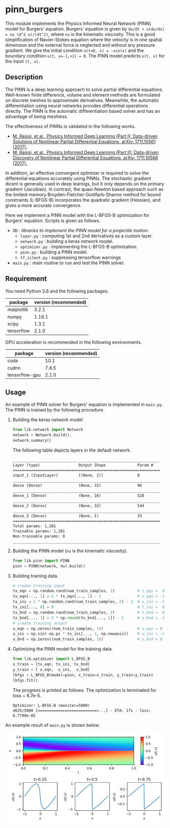 # pinn_burgers

This module implements the Physics Informed Neural Network (PINN) model for Burgers' equation. Burgers' equation is given by `du/dt + u(du/dx) = nu (d^2 u)/(dt^2)`, where `nu` is the kinematic viscosity. This is a good simplification of Navier-Stokes equation where the velocity is in one spatial dimension and the external force is neglected and without any pressure gradient. We give the initial condition `u(t=0, x) = -sin(x)` and the boundary condition `u(t, x=-1,+1) = 0`. The PINN model predicts `u(t, x)` for the input `(t, x)`.

## Description

The PINN is a deep learning approach to solve partial differential equations. Well-known finite difference, volume and element methods are formulated on discrete meshes to approximate derivatives. Meanwhile, the automatic differentiation using neural networks provides differential operations directly. The PINN is the automatic differentiation based solver and has an advantage of being meshless.

The effectiveness of PINNs is validated in the following works.

* [M. Raissi, et al., Physics Informed Deep Learning (Part I): Data-driven Solutions of Nonlinear Partial Differential Equations, arXiv: 1711.10561 (2017).](https://arxiv.org/abs/1711.10561)
* [M. Raissi, et al., Physics Informed Deep Learning (Part II): Data-driven Discovery of Nonlinear Partial Differential Equations, arXiv: 1711.10566 (2017).](https://arxiv.org/abs/1711.10566)

In addition, an effective convergent optimizer is required to solve the differential equations accurately using PINNs. The stochastic gradient dicent is generally used in deep learnigs, but it only depends on the primary gradient (Jacobian). In contrast, the quasi-Newton based approach such as the limited-memory Broyden-Fletcher-Goldfarb-Shanno method for bound constraints (L-BFGS-B) incorporates the quadratic gradient (Hessian), and gives a more accurate convergence.

Here we implement a PINN model with the L-BFGS-B optimization for Burgers' equation.
Scripts is given as follows.

* *lib : libraries to implement the PINN model for a projectile motion.*
    * `layer.py` : computing 1st and 2nd derivatives as a custom layer.
    * `network.py` : building a keras network model.
    * `optimizer.py` : implementing the L-BFGS-B optimization.
    * `pinn.py` : building a PINN model.
    * `tf_silent.py` : suppressing tensorflow warnings
* `main.py` : main routine to run and test the PINN solver.

## Requirement

You need Python 3.6 and the following packages.

| package    | version (recommended) |
| -          | -      |
| matplotlib | 3.2.1  |
| numpy      | 1.18.1 |
| scipy      | 1.3.1  |
| tensorflow | 2.1.0  |

GPU acceleration is recommended in the following environments.

| package        | version (recommended) |
| -              | -     |
| cuda           | 10.1  |
| cudnn          | 7.6.5 |
| tensorflow-gpu | 2.1.0 |

## Usage

An example of PINN solver for Burgers' equation is implemented in `main.py`. The PINN is trained by the following procedure.

1. Building the keras network model
    ```python
    from lib.network import Network
    network = Network.build().
    network.summary()
    ```
    The following table depicts layers in the default network.
    ```
    _________________________________________________________________
    Layer (type)                 Output Shape              Param #
    =================================================================
    input_1 (InputLayer)         [(None, 2)]               0
    _________________________________________________________________
    dense (Dense)                (None, 32)                96
    _________________________________________________________________
    dense_1 (Dense)              (None, 16)                528
    _________________________________________________________________
    dense_2 (Dense)              (None, 32)                544
    _________________________________________________________________
    dense_3 (Dense)              (None, 1)                 33
    =================================================================
    Total params: 1,201
    Trainable params: 1,201
    Non-trainable params: 0
    _________________________________________________________________
    ```
2. Building the PINN model (`nu` is the kinematic viscosity).
    ```python
    from lib.pinn import PINN
    pinn = PINN(network, nu).build()
    ```
3. Building training data.
    ```python
    # create training input
    tx_eqn = np.random.rand(num_train_samples, 2)          # t_eqn =  0 ~ +1
    tx_eqn[..., 1] = 2 * tx_eqn[..., 1] - 1                # x_eqn = -1 ~ +1
    tx_ini = 2 * np.random.rand(num_train_samples, 2) - 1  # x_ini = -1 ~ +1
    tx_ini[..., 0] = 0                                     # t_ini =  0
    tx_bnd = np.random.rand(num_train_samples, 2)          # t_bnd =  0 ~ +1
    tx_bnd[..., 1] = 2 * np.round(tx_bnd[..., 1]) - 1      # x_bnd = -1 or +1
    # create training output
    u_eqn = np.zeros((num_train_samples, 1))               # u_eqn = 0
    u_ini = np.sin(-np.pi * tx_ini[..., 1, np.newaxis])    # u_ini = -sin(pi*x_ini)
    u_bnd = np.zeros((num_train_samples, 1))               # u_bnd = 0
    ```

4. Optimizing the PINN model for the training data.
    ```python
    from lib.optimizer import L_BFGS_B
    x_train = [tx_eqn, tx_ini, tx_bnd]
    y_train = [ u_eqn,  u_ini,  u_bnd]
    lbfgs = L_BFGS_B(model=pinn, x_train=x_train, y_train=y_train)
    lbfgs.fit()
    ```
    The progress is printed as follows. The optimization is terminated for loss ~ 6.7e-5.
    ```
    Optimizer: L-BFGS-B (maxiter=5000)
    4635/5000 [==========================>...] - ETA: 17s - loss: 6.7799e-05
    ```

An example result of `main.py` is shown below.

![result_img](result_img.png)
